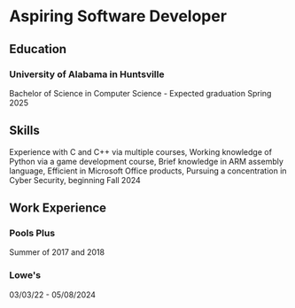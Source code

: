 # Aspiring Software Developer

## Education
### University of Alabama in Huntsville
Bachelor of Science in Computer Science - Expected graduation Spring 2025

## Skills
Experience with C and C++ via multiple courses,
Working knowledge of Python via a game development course,
Brief knowledge in ARM assembly language,
Efficient in Microsoft Office products,
Pursuing a concentration in Cyber Security, beginning Fall 2024

## Work Experience
### Pools Plus
Summer of 2017 and 2018
### Lowe's
03/03/22 - 05/08/2024
